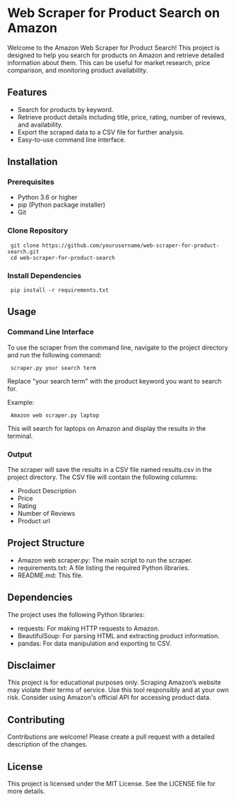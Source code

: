 # Web Scraper for Product Search on Amazon

Welcome to the Amazon Web Scraper for Product Search! This project is designed to help you search for products on Amazon and retrieve detailed information about them. This can be useful for market research, price comparison, and monitoring product availability.

## Features
- Search for products by keyword.
- Retrieve product details including title, price, rating, number of reviews, and availability.
- Export the scraped data to a CSV file for further analysis.
- Easy-to-use command line interface.
 
## Installation
### Prerequisites
- Python 3.6 or higher
- pip (Python package installer)
- Git

### Clone Repository
     git clone https://github.com/yourusername/web-scraper-for-product-search.git
     cd web-scraper-for-product-search

### Install Dependencies
     pip install -r requirements.txt

## Usage
### Command Line Interface
To use the scraper from the command line, navigate to the project directory and run the following command:
   
     scraper.py your search term

Replace "your search term" with the product keyword you want to search for.

Example:

     Amazon web scraper.py laptop
     
This will search for laptops on Amazon and display the results in the terminal.

### Output
The scraper will save the results in a CSV file named results.csv in the project directory. The CSV file will contain the following columns:
- Product Description
- Price
- Rating
- Number of Reviews
- Product url

## Project Structure
- Amazon web scraper.py: The main script to run the scraper.
- requirements.txt: A file listing the required Python libraries.
- README.md: This file.

## Dependencies
The project uses the following Python libraries:
- requests: For making HTTP requests to Amazon.
- BeautifulSoup: For parsing HTML and extracting product information.
- pandas: For data manipulation and exporting to CSV.

## Disclaimer
This project is for educational purposes only. Scraping Amazon’s website may violate their terms of service. Use this tool responsibly and at your own risk. Consider using Amazon's official API for accessing product data.

## Contributing
Contributions are welcome! Please create a pull request with a detailed description of the changes.

## License
This project is licensed under the MIT License. See the LICENSE file for more details.





     
